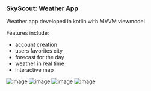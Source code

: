 ### SkyScout: Weather App

Weather app developed in kotlin with MVVM viewmodel

Features include:

* account creation
* users favorites city
* forecast for the day
* weather in real time
* interactive map

![image](https://github.com/user-attachments/assets/aca98a05-9f90-43a1-9696-a3380dcfa5f4)
![image](https://github.com/user-attachments/assets/1843b788-e5fd-457b-868a-e603ae857467)
![image](https://github.com/user-attachments/assets/6b080f46-bbfe-4f03-bb54-e9d109328ad5)
![image](https://github.com/user-attachments/assets/7ec6d44a-6526-4330-bb2c-7d0222ef75b3)
